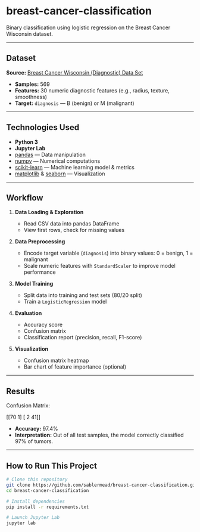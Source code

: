 # breast-cancer-classification
Binary classification using logistic regression on the Breast Cancer Wisconsin dataset.

---

## Dataset

**Source:** [Breast Cancer Wisconsin (Diagnostic) Data Set](https://www.kaggle.com/datasets/uciml/breast-cancer-wisconsin-data)  
- **Samples:** 569  
- **Features:** 30 numeric diagnostic features (e.g., radius, texture, smoothness)  
- **Target:** `diagnosis` — B (benign) or M (malignant)

---

## Technologies Used

- **Python 3**
- **Jupyter Lab**
- [pandas](https://pandas.pydata.org/) — Data manipulation
- [numpy](https://numpy.org/) — Numerical computations
- [scikit-learn](https://scikit-learn.org/) — Machine learning model & metrics
- [matplotlib](https://matplotlib.org/) & [seaborn](https://seaborn.pydata.org/) — Visualization

---

## Workflow

1. **Data Loading & Exploration**
   - Read CSV data into pandas DataFrame
   - View first rows, check for missing values

2. **Data Preprocessing**
   - Encode target variable (`diagnosis`) into binary values: 0 = benign, 1 = malignant
   - Scale numeric features with `StandardScaler` to improve model performance

3. **Model Training**
   - Split data into training and test sets (80/20 split)
   - Train a `LogisticRegression` model

4. **Evaluation**
   - Accuracy score
   - Confusion matrix
   - Classification report (precision, recall, F1-score)

5. **Visualization**
   - Confusion matrix heatmap
   - Bar chart of feature importance (optional)

---

## Results

Confusion Matrix:

[[70 1]
[ 2 41]]


- **Accuracy:** 97.4%  
- **Interpretation:** Out of all test samples, the model correctly classified 97% of tumors.

---

## How to Run This Project

```bash
# Clone this repository
git clone https://github.com/sablermead/breast-cancer-classification.git
cd breast-cancer-classification

# Install dependencies
pip install -r requirements.txt

# Launch Jupyter Lab
jupyter lab

